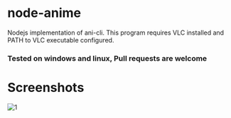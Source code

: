 # node-anime
Nodejs implementation of ani-cli.
This program requires VLC installed and PATH to VLC executable configured.

### Tested on windows and linux, Pull requests are welcome

# Screenshots

![1](https://i.imgur.com/MuIJwQp.png)
